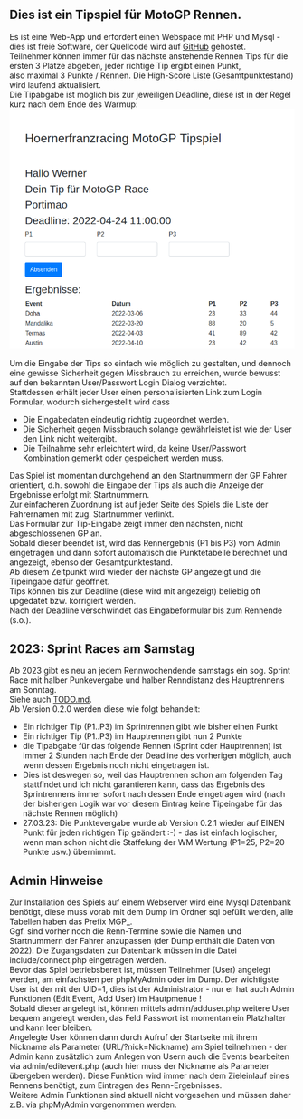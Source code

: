 ## Dies ist ein Tipspiel für MotoGP Rennen.
Es ist eine Web-App und erfordert einen Webspace mit PHP und Mysql - 
dies ist freie Software, der Quellcode wird auf <a href="https://github.com/wernerjoss/MotoGP" target="_blank">GitHub</a> gehostet.  
Teilnehmer können immer für das nächste anstehende Rennen Tips für die ersten 3 Plätze abgeben, jeder richtige Tip ergibt einen Punkt,   
also maximal 3 Punkte / Rennen. Die High-Score Liste (Gesamtpunktestand) wird laufend aktualisiert.  
Die Tipabgabe ist möglich bis zur jeweiligen Deadline, diese ist in der Regel kurz nach dem Ende des Warmup:  
![](./assets/img/ksnip_20220424-092122.png)

Um die Eingabe der Tips so einfach wie möglich zu gestalten, und dennoch eine gewisse Sicherheit gegen Missbrauch zu
erreichen, wurde bewusst auf den bekannten User/Passwort Login Dialog verzichtet.  
Stattdessen erhält jeder User einen personalisierten Link zum Login Formular, wodurch sichergestellt wird dass

- Die Eingabedaten eindeutig richtig zugeordnet werden.
- Die Sicherheit gegen Missbrauch solange gewährleistet ist wie der User den Link nicht weitergibt.
- Die Teilnahme sehr erleichtert wird, da keine User/Passwort Kombination gemerkt oder gespeichert werden muss.
  
Das Spiel ist momentan durchgehend an den Startnummern der GP Fahrer orientiert, d.h. sowohl die Eingabe der Tips als auch die
Anzeige der Ergebnisse erfolgt mit Startnummern.  
Zur einfacheren Zuordnung ist auf jeder Seite des Spiels die Liste der Fahrernamen mit zug. Startnummer verlinkt.  
Das Formular zur Tip-Eingabe zeigt immer den nächsten, nicht abgeschlossenen GP an.  
Sobald dieser beendet ist, wird das Rennergebnis (P1 bis P3) vom Admin eingetragen und dann sofort automatisch die Punktetabelle
berechnet und angezeigt, ebenso der Gesamtpunktestand.  
Ab diesem Zeitpunkt wird wieder der nächste GP angezeigt und die Tipeingabe dafür geöffnet.  
Tips können bis zur Deadline (diese wird mit angezeigt) beliebig oft upgedatet bzw. korrigiert werden.  
Nach der Deadline verschwindet das Eingabeformular bis zum Rennende (s.o.).

## 2023: Sprint Races am Samstag
Ab 2023 gibt es neu an jedem Rennwochendende samstags ein sog. Sprint Race mit halber Punkevergabe und halber Renndistanz des Hauptrennens am Sonntag.  
Siehe auch [TODO.md](./TODO.md).  
Ab Version 0.2.0 werden diese wie folgt behandelt:
- Ein richtiger Tip (P1..P3) im Sprintrennen gibt wie bisher einen Punkt
- Ein richtiger Tip (P1..P3) im Hauptrennen gibt nun 2 Punkte
- die Tipabgabe für das folgende Rennen (Sprint oder Hauptrennen) ist immer 2 Stunden nach Ende der Deadline des vorherigen möglich, auch wenn dessen Ergebnis noch nicht eingetragen ist.
- Dies ist deswegen so, weil das Hauptrennen schon am folgenden Tag stattfindet und ich nicht garantieren kann, dass das Ergebnis des Sprintrennens immer sofort nach dessen Ende eingetragen wird (nach der bisherigen Logik war vor diesem Eintrag keine Tipeingabe für das nächste Rennen möglich)
- 27.03.23: Die Punktevergabe wurde ab Version 0.2.1 wieder auf EINEN Punkt für jeden richtigen Tip geändert :-) - das ist einfach logischer, wenn man schon nicht die Staffelung der WM Wertung (P1=25, P2=20 Punkte usw.) übernimmt.

## Admin Hinweise
Zur Installation des Spiels auf einem Webserver wird eine Mysql Datenbank benötigt, diese muss vorab mit dem Dump im Ordner sql
befüllt werden, alle Tabellen haben das Prefix MGP_.  
Ggf. sind vorher noch die Renn-Termine sowie die Namen und Startnummern der Fahrer anzupassen (der Dump enthält die Daten von 2022).
Die Zugangsdaten zur Datenbank müssen in die Datei include/connect.php eingetragen werden.  
Bevor das Spiel betriebsbereit ist, müssen Teilnehmer (User) angelegt werden, am einfachsten per phpMyAdmin oder im Dump.
Der wichtigste User ist der mit der UID=1, dies ist der Administrator - nur er hat auch Admin Funktionen (Edit Event, Add User) im Hautpmenue !  
Sobald dieser angelegt ist, können mittels admin/adduser.php weitere User bequem angelegt werden, das Feld Passwort ist momentan ein Platzhalter
und kann leer bleiben.  
Angelegte User können dann durch Aufruf der Startseite mit ihrem Nickname als Parameter (URL/?nick=Nickname) am Spiel teilnehmen - der Admin kann zusätzlich zum Anlegen von Usern auch die Events bearbeiten via admin/editevent.php (auch hier muss der Nickname als Parameter übergeben werden).
Diese Funktion wird immer nach dem Zieleinlauf eines Rennens benötigt, zum Eintragen des Renn-Ergebnisses.  
Weitere Admin Funktionen sind aktuell nicht vorgesehen und müssen daher z.B. via phpMyAdmin vorgenommen werden.
